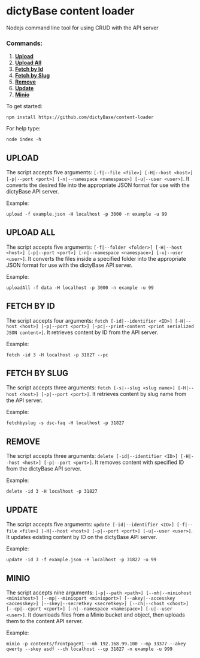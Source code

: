 # dictyBase content loader

Nodejs command line tool for using CRUD with the API server

### Commands:

1.  **[Upload](#upload)**
2.  **[Upload All](#upload-all)**
3.  **[Fetch by Id](#fetch-by-id)**
4.  **[Fetch by Slug](#fetch-by-slug)**
5.  **[Remove](#remove)**
6.  **[Update](#update)**
7.  **[Minio](#minio)**

To get started:

```
npm install https://github.com/dictyBase/content-loader
```

For help type:

```
node index -h
```

## UPLOAD

The script accepts five arguments: `[-f|--file <file>] [-H|--host <host>] [-p|--port <port>] [-n|--namespace <namespace>] [-u|--user <user>]`. It converts the desired file into the appropriate JSON format for use with the dictyBase API server.

Example:

```
upload -f example.json -H localhost -p 3000 -n example -u 99
```

## UPLOAD ALL

The script accepts five arguments: `[-f|--folder <folder>] [-H|--host <host>] [-p|--port <port>] [-n|--namespace <namespace>] [-u|--user <user>]`. It converts the files inside a specified folder into the appropriate JSON format for use with the dictyBase API server.

Example:

```
uploadAll -f data -H localhost -p 3000 -n example -u 99
```

## FETCH BY ID

The script accepts four arguments: `fetch [-id|--identifier <ID>] [-H|--host <host>] [-p|--port <port>] [-pc|--print-content <print serialized JSON content>]`. It retrieves content by ID from the API server.

Example:

```
fetch -id 3 -H localhost -p 31827 --pc
```

## FETCH BY SLUG

The script accepts three arguments: `fetch [-s|--slug <slug name>] [-H|--host <host>] [-p|--port <port>]`. It retrieves content by slug name from the API server.

Example:

```
fetchbyslug -s dsc-faq -H localhost -p 31827
```

## REMOVE

The script accepts three arguments: `delete [-id|--identifier <ID>] [-H|--host <host>] [-p|--port <port>]`. It removes content with specified ID from the dictyBase API server.

Example:

```
delete -id 3 -H localhost -p 31827
```

## UPDATE

The script accepts five arguments: `update [-id|--identifier <ID>] [-f|--file <file>] [-H|--host <host>] [-p|--port <port>] [-u|--user <user>]`. It updates existing content by ID on the dictyBase API server.

Example:

```
update -id 3 -f example.json -H localhost -p 31827 -u 99
```

## MINIO

The script accepts nine arguments: `[-p|--path <path>] [--mh|--miniohost <miniohost>] [--mp|--minioport <minioport>] [--akey|--accesskey <accesskey>] [--skey|--secretkey <secretkey>] [--ch|--chost <chost>] [--cp|--cport <cport>] [-n|--namespace <namespace>] [-u|--user <user>]`. It downloads files from a Minio bucket and object, then uploads them to the content API server.

Example:

```
minio -p contents/frontpageV1 --mh 192.168.99.100 --mp 33377 --akey qwerty --skey asdf --ch localhost --cp 31827 -n example -u 999
```
